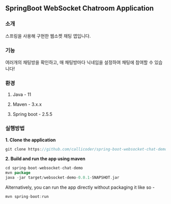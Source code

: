 ## SpringBoot WebSocket Chatroom Application

### 소개

스프링을 사용해 구현한 웹소켓 채팅 앱입니다.

### 기능

여러개의 채팅방을 확인하고, 매 채팅방마다 닉네임을 설정하여 채팅에 참여할 수 있습니다!

### 환경

1. Java - 11

2. Maven - 3.x.x

3. Spring boot - 2.5.5

### 실행방법

**1. Clone the application**

```gradle
git clone https://github.com/callicoder/spring-boot-websocket-chat-demo.git
```

**2. Build and run the app using maven**

```gradle
cd spring-boot-websocket-chat-demo
mvn package
java -jar target/websocket-demo-0.0.1-SNAPSHOT.jar
```

Alternatively, you can run the app directly without packaging it like so -

```gradle
mvn spring-boot:run
```
